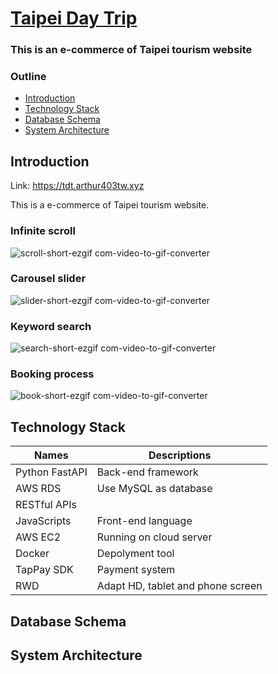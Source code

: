 # [Taipei Day Trip](https://tdt.arthur403tw.xyz/)

### This is an e-commerce of Taipei tourism website 

### Outline

- [Introduction](#introduction)
- [Technology Stack](#technology-stack)
- [Database Schema](#database-schema)
- [System Architecture](#system-architecture)

## Introduction

Link: https://tdt.arthur403tw.xyz

This is a e-commerce of Taipei tourism website.

### Infinite scroll

![scroll-short-ezgif com-video-to-gif-converter](https://github.com/user-attachments/assets/be3c4e1f-849d-44eb-85f9-cad656504d99)

### Carousel slider

![slider-short-ezgif com-video-to-gif-converter](https://github.com/user-attachments/assets/9423d062-7b67-4323-9bfb-92aeff672c37)

### Keyword search

![search-short-ezgif com-video-to-gif-converter](https://github.com/user-attachments/assets/1e9ceef5-ec5b-4572-ba99-8bb132e22697)

### Booking process

![book-short-ezgif com-video-to-gif-converter](https://github.com/user-attachments/assets/ec7cf14d-c2e0-4aba-9332-d8665c27bdc8)

## Technology Stack

| Names           | Descriptions                      |
| --------------- | --------------------------------- |
| Python FastAPI  | Back-end framework                |
| AWS RDS         | Use MySQL as database             |
| RESTful APIs    |                                   |
| JavaScripts     | Front-end language                |
| AWS EC2         | Running on cloud server           |
| Docker          | Depolyment tool                   |
| TapPay SDK      | Payment system                    |
| RWD             | Adapt HD, tablet and phone screen |

## Database Schema

## System Architecture
